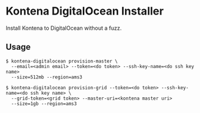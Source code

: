 # Kontena DigitalOcean Installer

Install Kontena to DigitalOcean without a fuzz.

## Usage

```
$ kontena-digitalocean provision-master \
  --email=<admin email> --token=<do token> --ssh-key-name=<do ssh key name>
  --size=512mb --region=ams3
```

```
$ kontena-digitalocean provision-grid --token=<do token> --ssh-key-name=<do ssh key name> \
  --grid-token=<grid token> --master-uri=<kontena master uri>
  --size=1gb --region=ams3
```
